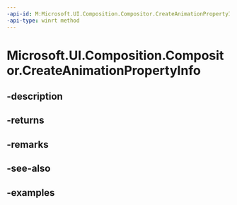 ```yaml
---
-api-id: M:Microsoft.UI.Composition.Compositor.CreateAnimationPropertyInfo
-api-type: winrt method
---
```


# Microsoft.UI.Composition.Compositor.CreateAnimationPropertyInfo

<!--
public Microsoft.UI.Composition.AnimationPropertyInfo CreateAnimationPropertyInfo ();
-->


## -description

## -returns

## -remarks

## -see-also

## -examples


